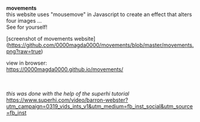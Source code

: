 **movements** <br>
this website uses "mousemove" in Javascript to create an effect that alters four images ... <br>
See for yourself!

[screenshot of movements website] (https://github.com/0000magda0000/movements/blob/master/movements.png?raw=true)



view in browser:<br>
https://0000magda0000.github.io/movements/
<br><br><br>


*this was done with the help of the superhi tutorial* https://www.superhi.com/video/barron-webster?utm_campaign=0319_vids_ints_v1&utm_medium=fb_inst_social&utm_source=fb_inst
